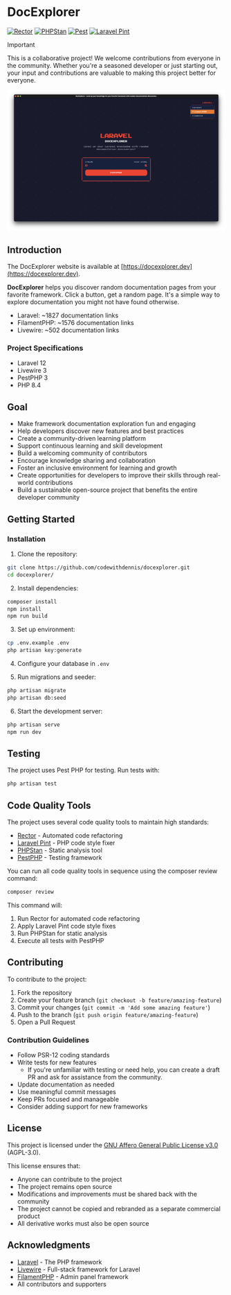 # DocExplorer

[![Rector](https://github.com/CodeWithDennis/docexplorer/actions/workflows/rector.yml/badge.svg)](https://github.com/CodeWithDennis/docexplorer/actions/workflows/rector.yml)
[![PHPStan](https://github.com/CodeWithDennis/docexplorer/actions/workflows/phpstan.yml/badge.svg)](https://github.com/CodeWithDennis/docexplorer/actions/workflows/phpstan.yml)
[![Pest](https://github.com/CodeWithDennis/docexplorer/actions/workflows/pest.yml/badge.svg)](https://github.com/CodeWithDennis/docexplorer/actions/workflows/pest.yml)
[![Laravel Pint](https://github.com/CodeWithDennis/docexplorer/actions/workflows/pint.yml/badge.svg)](https://github.com/CodeWithDennis/docexplorer/actions/workflows/pint.yml)

> [!IMPORTANT]
> This is a collaborative project! We welcome contributions from everyone in the community. Whether you're a seasoned developer or just starting out, your input and contributions are valuable to making this project better for everyone.

![DocExplorer Thumbnail](thumbnail.png)

## Introduction

The DocExplorer website is available at [https://docexplorer.dev](https://docexplorer.dev).

**DocExplorer** helps you discover random documentation pages from your favorite framework. Click a button, get a random page. It's a simple way to explore documentation you might not have found otherwise.

- Laravel: ~1827 documentation links
- FilamentPHP: ~1576 documentation links
- Livewire: ~502 documentation links

### Project Specifications

- Laravel 12
- Livewire 3
- PestPHP 3
- PHP 8.4

## Goal

- Make framework documentation exploration fun and engaging
- Help developers discover new features and best practices
- Create a community-driven learning platform
- Support continuous learning and skill development
- Build a welcoming community of contributors
- Encourage knowledge sharing and collaboration
- Foster an inclusive environment for learning and growth
- Create opportunities for developers to improve their skills through real-world contributions
- Build a sustainable open-source project that benefits the entire developer community

## Getting Started

### Installation

1. Clone the repository:

```bash
git clone https://github.com/codewithdennis/docexplorer.git
cd docexplorer/
```

2. Install dependencies:

```bash
composer install
npm install
npm run build
```

3. Set up environment:

```bash
cp .env.example .env
php artisan key:generate
```

4. Configure your database in `.env`

5. Run migrations and seeder:

```bash
php artisan migrate
php artisan db:seed
```

6. Start the development server:

```bash
php artisan serve
npm run dev
```

## Testing

The project uses Pest PHP for testing. Run tests with:

```bash
php artisan test
```

## Code Quality Tools

The project uses several code quality tools to maintain high standards:

- [Rector](https://github.com/rectorphp/rector) - Automated code refactoring
- [Laravel Pint](https://laravel.com/docs/pint) - PHP code style fixer
- [PHPStan](https://phpstan.org/) - Static analysis tool
- [PestPHP](https://pestphp.com/) - Testing framework

You can run all code quality tools in sequence using the composer review command:

```bash
composer review
```

This command will:
1. Run Rector for automated code refactoring
2. Apply Laravel Pint code style fixes
3. Run PHPStan for static analysis
4. Execute all tests with PestPHP

## Contributing

To contribute to the project:

1. Fork the repository
2. Create your feature branch (`git checkout -b feature/amazing-feature`)
3. Commit your changes (`git commit -m 'Add some amazing feature'`)
4. Push to the branch (`git push origin feature/amazing-feature`)
5. Open a Pull Request

### Contribution Guidelines

- Follow PSR-12 coding standards
- Write tests for new features
    - If you're unfamiliar with testing or need help, you can create a draft PR and ask for assistance from the community.
- Update documentation as needed
- Use meaningful commit messages
- Keep PRs focused and manageable
- Consider adding support for new frameworks

## License

This project is licensed under the [GNU Affero General Public License v3.0](https://www.gnu.org/licenses/agpl-3.0.en.html) (AGPL-3.0).

This license ensures that:
- Anyone can contribute to the project
- The project remains open source
- Modifications and improvements must be shared back with the community
- The project cannot be copied and rebranded as a separate commercial product
- All derivative works must also be open source

## Acknowledgments

- [Laravel](https://laravel.com) - The PHP framework
- [Livewire](https://livewire.laravel.com) - Full-stack framework for Laravel
- [FilamentPHP](https://filamentphp.com) - Admin panel framework
- All contributors and supporters

